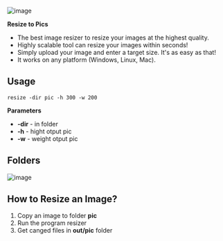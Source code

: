 ![image](https://github.com/Gitart/resizer/assets/3950155/8895645d-6429-4939-834a-31f07043dd1c)

**Resize to Pics**

* The best image resizer to resize your images at the highest quality.  
* Highly scalable tool can resize your images within seconds!
* Simply upload your image and enter a target size. It's as easy as that!
* It works on any platform (Windows, Linux, Mac).


## Usage
```    
resize -dir pic -h 300 -w 200
```

**Parameters**
* **-dir** - in folder 
* **-h** - hight otput pic
* **-w** - weight otput pic

## Folders
![image](https://github.com/Gitart/resizer/assets/3950155/ee296d4b-17ca-4a6a-88bc-763620df6000)

## How to Resize an Image?
1. Copy an image to folder **pic**
2. Run the program resizer
3. Get canged files in **out/pic** folder
